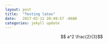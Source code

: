 ```yaml
---
layout: post
title:  "Testing latex"
date:   2017-02-12 20:49:57 -0600
categories: jekyll update
---
```

$$ a^2 \frac{2}{3}$$
